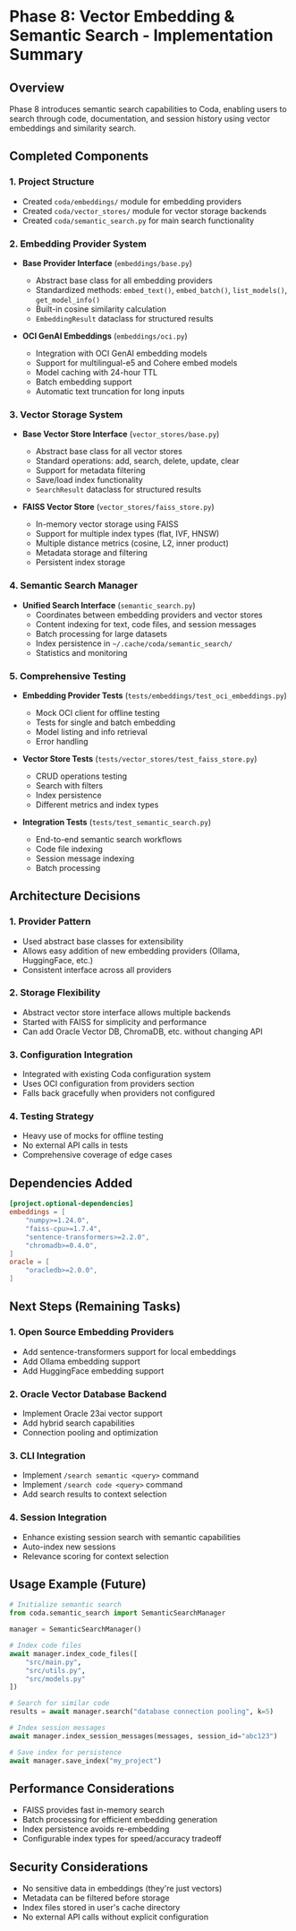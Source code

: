 # Phase 8: Vector Embedding & Semantic Search - Implementation Summary

## Overview
Phase 8 introduces semantic search capabilities to Coda, enabling users to search through code, documentation, and session history using vector embeddings and similarity search.

## Completed Components

### 1. Project Structure
- Created `coda/embeddings/` module for embedding providers
- Created `coda/vector_stores/` module for vector storage backends
- Created `coda/semantic_search.py` for main search functionality

### 2. Embedding Provider System
- **Base Provider Interface** (`embeddings/base.py`)
  - Abstract base class for all embedding providers
  - Standardized methods: `embed_text()`, `embed_batch()`, `list_models()`, `get_model_info()`
  - Built-in cosine similarity calculation
  - `EmbeddingResult` dataclass for structured results

- **OCI GenAI Embeddings** (`embeddings/oci.py`)
  - Integration with OCI GenAI embedding models
  - Support for multilingual-e5 and Cohere embed models
  - Model caching with 24-hour TTL
  - Batch embedding support
  - Automatic text truncation for long inputs

### 3. Vector Storage System
- **Base Vector Store Interface** (`vector_stores/base.py`)
  - Abstract base class for all vector stores
  - Standard operations: add, search, delete, update, clear
  - Support for metadata filtering
  - Save/load index functionality
  - `SearchResult` dataclass for structured results

- **FAISS Vector Store** (`vector_stores/faiss_store.py`)
  - In-memory vector storage using FAISS
  - Support for multiple index types (flat, IVF, HNSW)
  - Multiple distance metrics (cosine, L2, inner product)
  - Metadata storage and filtering
  - Persistent index storage

### 4. Semantic Search Manager
- **Unified Search Interface** (`semantic_search.py`)
  - Coordinates between embedding providers and vector stores
  - Content indexing for text, code files, and session messages
  - Batch processing for large datasets
  - Index persistence in `~/.cache/coda/semantic_search/`
  - Statistics and monitoring

### 5. Comprehensive Testing
- **Embedding Provider Tests** (`tests/embeddings/test_oci_embeddings.py`)
  - Mock OCI client for offline testing
  - Tests for single and batch embedding
  - Model listing and info retrieval
  - Error handling

- **Vector Store Tests** (`tests/vector_stores/test_faiss_store.py`)
  - CRUD operations testing
  - Search with filters
  - Index persistence
  - Different metrics and index types

- **Integration Tests** (`tests/test_semantic_search.py`)
  - End-to-end semantic search workflows
  - Code file indexing
  - Session message indexing
  - Batch processing

## Architecture Decisions

### 1. Provider Pattern
- Used abstract base classes for extensibility
- Allows easy addition of new embedding providers (Ollama, HuggingFace, etc.)
- Consistent interface across all providers

### 2. Storage Flexibility
- Abstract vector store interface allows multiple backends
- Started with FAISS for simplicity and performance
- Can add Oracle Vector DB, ChromaDB, etc. without changing API

### 3. Configuration Integration
- Integrated with existing Coda configuration system
- Uses OCI configuration from providers section
- Falls back gracefully when providers not configured

### 4. Testing Strategy
- Heavy use of mocks for offline testing
- No external API calls in tests
- Comprehensive coverage of edge cases

## Dependencies Added
```toml
[project.optional-dependencies]
embeddings = [
    "numpy>=1.24.0",
    "faiss-cpu>=1.7.4",
    "sentence-transformers>=2.2.0",
    "chromadb>=0.4.0",
]
oracle = [
    "oracledb>=2.0.0",
]
```

## Next Steps (Remaining Tasks)

### 1. Open Source Embedding Providers
- Add sentence-transformers support for local embeddings
- Add Ollama embedding support
- Add HuggingFace embedding support

### 2. Oracle Vector Database Backend
- Implement Oracle 23ai vector support
- Add hybrid search capabilities
- Connection pooling and optimization

### 3. CLI Integration
- Implement `/search semantic <query>` command
- Implement `/search code <query>` command
- Add search results to context selection

### 4. Session Integration
- Enhance existing session search with semantic capabilities
- Auto-index new sessions
- Relevance scoring for context selection

## Usage Example (Future)
```python
# Initialize semantic search
from coda.semantic_search import SemanticSearchManager

manager = SemanticSearchManager()

# Index code files
await manager.index_code_files([
    "src/main.py",
    "src/utils.py",
    "src/models.py"
])

# Search for similar code
results = await manager.search("database connection pooling", k=5)

# Index session messages
await manager.index_session_messages(messages, session_id="abc123")

# Save index for persistence
await manager.save_index("my_project")
```

## Performance Considerations
- FAISS provides fast in-memory search
- Batch processing for efficient embedding generation
- Index persistence avoids re-embedding
- Configurable index types for speed/accuracy tradeoff

## Security Considerations
- No sensitive data in embeddings (they're just vectors)
- Metadata can be filtered before storage
- Index files stored in user's cache directory
- No external API calls without explicit configuration